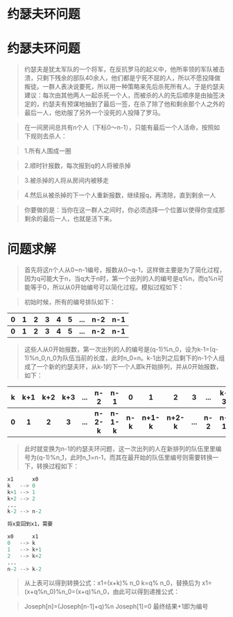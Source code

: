 约瑟夫环问题
===========

# 约瑟夫环问题
> 约瑟夫是犹太军队的一个将军，在反抗罗马的起义中，他所率领的军队被击溃，只剩下残余的部队40余人，他们都是宁死不屈的人，所以不愿投降做叛徒。一群人表决说要死，所以用一种策略来先后杀死所有人。于是约瑟夫建议：每次由其他两人一起杀死一个人，而被杀的人的先后顺序是由抽签决定的，约瑟夫有预谋地抽到了最后一签，在杀了除了他和剩余那个人之外的最后一人，他劝服了另外一个没死的人投降了罗马。

> 在一间房间总共有n个人（下标0～n-1），只能有最后一个人活命，按照如下规则去杀人：

> 1.所有人围成一圈

> 2.顺时针报数，每次报到q的人将被杀掉

> 3.被杀掉的人将从房间内被移走

> 4.然后从被杀掉的下一个人重新报数，继续报q，再清除，直到剩余一人

> 你要做的是：当你在这一群人之间时，你必须选择一个位置以使得你变成那剩余的最后一人，也就是活下来。

# 问题求解

> 首先将这n个人从0~n-1编号，报数从0~q-1，这样做主要是为了简化过程，因为q可能大于n，当q大于n时，第一个出列的人的编号是q%n，而q%n可能等于0，所以从0开始编号可以简化过程。模拟过程如下：

> 初始时候，所有的编号排队如下：

| 0 | 1 | 2  | 3 | 4 | 5  | ... | n-2 | n-1  |
|:-:|:-:| :-:|:-:|:-:| :-:|:-:|:-:| :-:|
| **0** | **1** | **2**  | **3** | **4** | **5**  | **...** | **n-2** | **n-1**  |

> 这些人从0开始报数，第一次出列的人的编号是(q-1)%n_0，设为k-1=(q-1)%n_0,n_0为队伍当前的长度，此时n_0=n。k-1出列之后剩下的n-1个人组成了一个新的约瑟夫环，从k-1的下一个人即k开始排列，并从0开始报数，如下：

| k | k+1 | k+2  | k+3 | ... | n-2  | n-1 | 0 | 1 | 2  | 3 | ... | k-3  | k-2  |
|:-:|:-:| :-:|:-:|:-:| :-:|:-:|:-:| :-:| :-:|:-:|:-:| :-:|:-:|
| **0** | **1** | **2**  | **3** | **...** | **n-2-k** |**n-1-k**|**n-k**|**n+1-k**|**n+2-k** |**...** | **n-2**| **n-1** |

> 此时就变换为n-1的约瑟夫环问题，这一次出列的人在新排列的队伍里里编号为(q-1)%n_1，此时n_1=n-1，而其在最开始的队伍里编号则需要转换一下，转换过程如下：

```python
x1      x0
k   --> 0
k+1 --> 1
k+2 --> 2
...
k-2 --> n-2

将x变回到x1，需要

x0      x1
0   --> k
1   --> k+1
2   --> k+2
...
n-2 --> k-2
```

> 从上表可以得到转换公式：x1=(x+k)% n_0   k=q% n_0，替换后为 x1=(x+q%n_0)%n_0=(x+q)%n_0，由此可以得到递推公式：

>  Joseph[n]=(Joseph[n-1]+q)%n    Joseph[1]=0   最终结果+1即为编号
